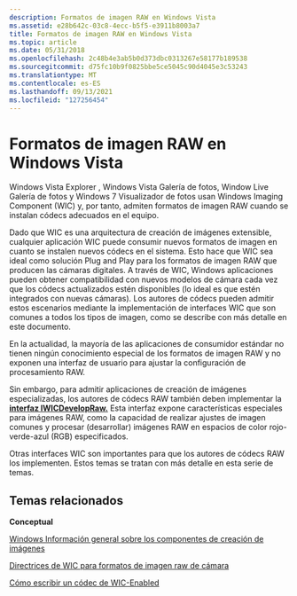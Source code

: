 ```yaml
---
description: Formatos de imagen RAW en Windows Vista
ms.assetid: e28b642c-03c8-4ecc-b5f5-e3911b8003a7
title: Formatos de imagen RAW en Windows Vista
ms.topic: article
ms.date: 05/31/2018
ms.openlocfilehash: 2c48b4e3ab5b0d373dbc0313267e58177b189538
ms.sourcegitcommit: d75fc10b9f0825bbe5ce5045c90d4045e3c53243
ms.translationtype: MT
ms.contentlocale: es-ES
ms.lasthandoff: 09/13/2021
ms.locfileid: "127256454"
---
```

# <a name="raw-image-formats-in-windows-vista"></a>Formatos de imagen RAW en Windows Vista

Windows Vista Explorer , Windows Vista Galería de fotos, Window Live Galería de fotos y Windows 7 Visualizador de fotos usan Windows Imaging Component (WIC) y, por tanto, admiten formatos de imagen RAW cuando se instalan códecs adecuados en el equipo.

Dado que WIC es una arquitectura de creación de imágenes extensible, cualquier aplicación WIC puede consumir nuevos formatos de imagen en cuanto se instalen nuevos códecs en el sistema. Esto hace que WIC sea ideal como solución Plug and Play para los formatos de imagen RAW que producen las cámaras digitales. A través de WIC, Windows aplicaciones pueden obtener compatibilidad con nuevos modelos de cámara cada vez que los códecs actualizados estén disponibles (lo ideal es que estén integrados con nuevas cámaras). Los autores de códecs pueden admitir estos escenarios mediante la implementación de interfaces WIC que son comunes a todos los tipos de imagen, como se describe con más detalle en este documento.

En la actualidad, la mayoría de las aplicaciones de consumidor estándar no tienen ningún conocimiento especial de los formatos de imagen RAW y no exponen una interfaz de usuario para ajustar la configuración de procesamiento RAW.

Sin embargo, para admitir aplicaciones de creación de imágenes especializadas, los autores de códecs RAW también deben implementar la [**interfaz IWICDevelopRaw.**](/windows/desktop/api/Wincodec/nn-wincodec-iwicdevelopraw) Esta interfaz expone características especiales para imágenes RAW, como la capacidad de realizar ajustes de imagen comunes y procesar (desarrollar) imágenes RAW en espacios de color rojo-verde-azul (RGB) especificados.

Otras interfaces WIC son importantes para que los autores de códecs RAW los implementen. Estos temas se tratan con más detalle en esta serie de temas.

## <a name="related-topics"></a>Temas relacionados

<dl> <dt>

**Conceptual**
</dt> <dt>

[Windows Información general sobre los componentes de creación de imágenes](-wic-about-windows-imaging-codec.md)
</dt> <dt>

[Directrices de WIC para formatos de imagen raw de cámara](-wic-rawguidelines.md)
</dt> <dt>

[Cómo escribir un códec de WIC-Enabled](-wic-howtowriteacodec.md)
</dt> </dl>

 

 



